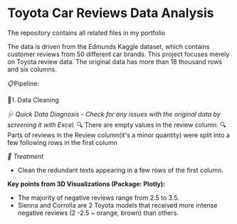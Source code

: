 # Toyota Car Reviews Data Analysis
The repository contains all related files in my portfolio

The data is driven from the Edmunds Kaggle dataset, which contains customer reviews from 50 different car brands.
This project focuses merely on Toyota review data. The original data has more than 18 thousand rows and six columns. 

📋Pipeline: 

📌1. Data Cleaning

*🩺 Quick Data Diagnosis - Check for any issues with the original data by screening it with Excel.*
🔍 There are empty values in the review column.
🔍 Parts of reviews in the Review column(it's a minor quantity) were split into a few following rows in the first column

*💊 Treatment*
* Clean the redundant texts appearing in a few rows of the first column.

**Key points from 3D Visualizations (Package: Plotly):**
- The majority of negative reviews range from 2.5 to 3.5.
- Sienna and Corrolla are 2 Toyota models that received more intense negative reviews (2 -2.5 ~ orange, brown) than others. 
